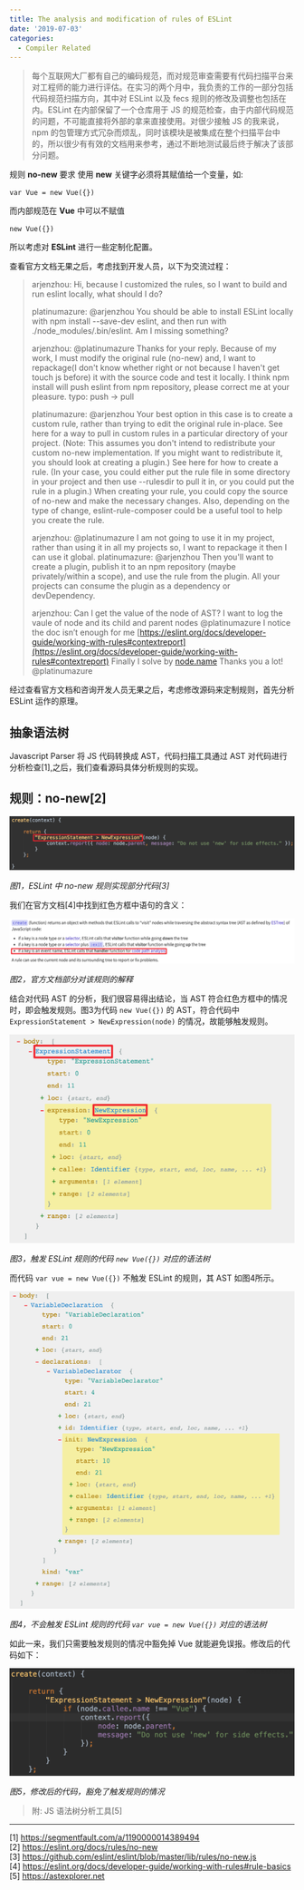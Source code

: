 ```yaml
---
title: The analysis and modification of rules of ESLint
date: '2019-07-03'
categories:
  - Compiler Related
---
```


> 每个互联网大厂都有自己的编码规范，而对规范审查需要有代码扫描平台来对工程师的能力进行评估。在实习的两个月中，我负责的工作的一部分包括代码规范扫描方向，其中对 ESLint 以及 fecs 规则的修改及调整也包括在内。ESLint 在内部保留了一个仓库用于 JS 的规范检查，由于内部代码规范的问题，不可能直接将外部的拿来直接使用。对很少接触 JS 的我来说，npm 的包管理方式冗杂而烦乱，同时该模块是被集成在整个扫描平台中的，所以很少有有效的文档用来参考，通过不断地测试最后终于解决了该部分问题。

规则 **no-new** 要求 使用 **new** 关键字必须将其赋值给一个变量，如:

```JS
var Vue = new Vue({})
```

而内部规范在 **Vue** 中可以不赋值
```JS
new Vue({})
```
所以考虑对 **ESLint** 进行一些定制化配置。

查看官方文档无果之后，考虑找到开发人员，以下为交流过程：

> arjenzhou:
Hi, because I customized the rules, so I want to build and run eslint locally, what should I do?
>
> platinumazure:
@arjenzhou You should be able to install ESLint locally with npm install --save-dev eslint, and then run with ./node_modules/.bin/eslint. Am I missing something?
>
> arjenzhou:
@platinumazure
Thanks for your reply.
Because of my work, I must modify the original rule (no-new) and, I want to repackage(I don't know whether right or not because I haven't get touch js before) it with the source code and test it locally.
I think npm install will push eslint from npm repository, please correct me at your pleasure.
typo: push -> pull
>
> platinumazure:
@arjenzhou Your best option in this case is to create a custom rule, rather than trying to edit the original rule in-place.
See here for a way to pull in custom rules in a particular directory of your project. (Note: This assumes you don't intend to redistribute your custom no-new implementation. If you might want to redistribute it, you should look at creating a plugin.)
See here for how to create a rule. (In your case, you could either put the rule file in some directory in your project and then use --rulesdir to pull it in, or you could put the rule in a plugin.)
When creating your rule, you could copy the source of no-new and make the necessary changes.
Also, depending on the type of change, eslint-rule-composer could be a useful tool to help you create the rule.
>
> arjenzhou:
@platinumazure I am not going to use it in my project, rather than using it in all my projects so, I want to repackage it then I can use it global.
platinumazure:
@arjenzhou Then you'll want to create a plugin, publish it to an npm repository (maybe privately/within a scope), and use the rule from the plugin. All your projects can consume the plugin as a dependency or devDependency.
>
> arjenzhou:
Can I get the value of the node of AST?
I want to log the vaule of node and its child and parent nodes
@platinumazure
I notice the doc isn’t enough for me [https://eslint.org/docs/developer-guide/working-with-rules#contextreport](https://eslint.org/docs/developer-guide/working-with-rules#contextreport)
Finally I solve by [node.name](http://node.name/)
Thanks you a lot! @platinumazure

经过查看官方文档和咨询开发人员无果之后，考虑修改源码来定制规则，首先分析 ESLint 运作的原理。

## 抽象语法树

Javascript Parser 将 JS 代码转换成 AST，代码扫描工具通过 AST 对代码进行分析检查[1],之后，我们查看源码具体分析规则的实现。

## 规则：no-new[2]

![](/pic/post/2019/07/2019-07-03-eslint/Untitled-e2c002d7-01d4-413c-901e-d4084403438c.png)

*图1，ESLint 中 no-new 规则实现部分代码[3]* 

我们在官方文档[4]中找到红色方框中语句的含义：

![](/pic/post/2019/07/2019-07-03-eslint/Untitled-99eae98f-2d7b-4c8d-87ff-9f29975d58a7.png)

*图2，官方文档部分对该规则的解释*

结合对代码 AST 的分析，我们很容易得出结论，当 AST 符合红色方框中的情况时，即会触发规则。图3为代码 `new Vue({})` 的 AST，符合代码中 `ExpressionStatement > NewExpression(node)` 的情况，故能够触发规则。


![](/pic/post/2019/07/2019-07-03-eslint/Untitled-0d1787ae-9dc0-42e8-96d0-b4347fdcd9e7.png)

*图3，触发 ESLint 规则的代码 `new Vue({})` 对应的语法树*

而代码 `var vue = new Vue({})` 不触发 ESLint 的规则，其 AST 如图4所示。

![](/pic/post/2019/07/2019-07-03-eslint/Untitled-2b64e0ae-9f2e-462c-86a0-3953e04c7299.png)

*图4，不会触发 ESLint 规则的代码 `var vue = new Vue({})` 对应的语法树*

如此一来，我们只需要触发规则的情况中豁免掉 Vue 就能避免误报。修改后的代码如下：

![](/pic/post/2019/07/2019-07-03-eslint/Untitled-1382d5f8-30cd-4162-9fc8-37f1cf87faf9.png)

*图5，修改后的代码，豁免了触发规则的情况*

> 附: JS 语法树分析工具[5]

---

[1] https://segmentfault.com/a/1190000014389494  
[2] https://eslint.org/docs/rules/no-new  
[3] https://github.com/eslint/eslint/blob/master/lib/rules/no-new.js  
[4] https://eslint.org/docs/developer-guide/working-with-rules#rule-basics  
[5] https://astexplorer.net